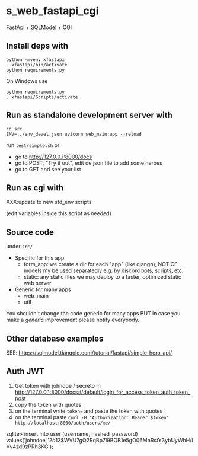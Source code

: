 # s_web_fastapi_cgi
FastApi + SQLModel + CGI

## Install deps with

~~~
python -mvenv xfastapi
. xfastapi/bin/activate
python requirements.py
~~~

On Windows use
~~~
python requirements.py
. xfastapi/Scripts/activate
~~~

## Run as standalone development server with

~~~
cd src
ENV=../env_devel.json uvicorn web_main:app --reload
~~~

run `test/simple.sh` or

* go to http://127.0.0.1:8000/docs
* go to POST, "Try it out", edit de json file to add some heroes
* go to GET and see your list

## Run as cgi with

XXX:update to new std_env scripts

(edit variables inside this script as needed)

## Source code 

under `src/`

* Specific for this app
   * form_app: we create a dir for each "app" (like django), NOTICE models my be used separatedly e.g. by discord bots, scripts, etc.
   * static: any static files we may deploy to a faster, optimized static web server
* Generic for many apps
   * web_main
   * util

You shouldn't change the code generic for many apps BUT in case you make a *generic* improvement please notify everybody.

## Other database examples

SEE: https://sqlmodel.tiangolo.com/tutorial/fastapi/simple-hero-api/

## Auth JWT

1. Get token with johndoe / secreto in http://127.0.0.1:8000/docs#/default/login_for_access_token_auth_token_post
2. copy the token with quotes 
3. on the terminal write `token=` and paste the token with quotes
4. on the terminal paste `curl -H "Authorization: Bearer $token" http://localhost:8000/auth/users/me/`


sqlite> insert into user (username, hashed_password) values('johndoe','$2b$12$WVU7gQ2RqBp7I9BQB1e5gO06MnRstY3ybUyWhH/iVv4zd9zPRh3KG');
